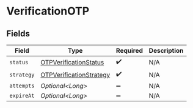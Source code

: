 # VerificationOTP


## Fields

| Field                                                                         | Type                                                                          | Required                                                                      | Description                                                                   |
| ----------------------------------------------------------------------------- | ----------------------------------------------------------------------------- | ----------------------------------------------------------------------------- | ----------------------------------------------------------------------------- |
| `status`                                                                      | [OTPVerificationStatus](../../models/components/OTPVerificationStatus.md)     | :heavy_check_mark:                                                            | N/A                                                                           |
| `strategy`                                                                    | [OTPVerificationStrategy](../../models/components/OTPVerificationStrategy.md) | :heavy_check_mark:                                                            | N/A                                                                           |
| `attempts`                                                                    | *Optional\<Long>*                                                             | :heavy_minus_sign:                                                            | N/A                                                                           |
| `expireAt`                                                                    | *Optional\<Long>*                                                             | :heavy_minus_sign:                                                            | N/A                                                                           |
